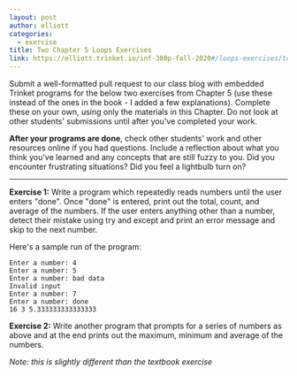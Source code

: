 ```yaml
---
layout: post
author: elliott
categories:
  - exercise
title: Two Chapter 5 Loops Exercises
link: https://elliott.trinket.io/inf-380p-fall-2020#/loops-exercises/total-count-average
---
```


Submit a well-formatted pull request to our class blog with embedded Trinket programs for the below two
exercises from Chapter 5 (use these instead of the ones in the book - I added a few explanations).
Complete these on your own, using only the materials in this Chapter. Do not
look at other students' submissions until after you've completed your work.

**After your programs are done**, check other students' work and other resources online if you had questions.
Include a reflection about what you think you've learned and any concepts that are still fuzzy to you.
Did you encounter frustrating situations? Did you feel a lightbulb turn on?

___


**Exercise 1:** Write a program which repeatedly reads numbers until the user enters "done". Once "done" is entered, print out the total, count, and average of the numbers. If the user enters anything other than a number, detect their mistake using try and except and print an error message and skip to the next number.

Here's a sample run of the program:

```
Enter a number: 4
Enter a number: 5
Enter a number: bad data
Invalid input
Enter a number: 7
Enter a number: done
16 3 5.333333333333333
```

**Exercise 2:** Write another program that prompts for a series of numbers as above and at the end prints out the maximum, minimum and average of the numbers.

*Note: this is slightly different than the textbook exercise*
